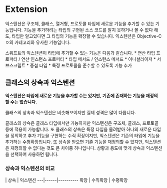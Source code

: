 # Extension
익스텐션은 구조체, 클래스, 열거형, 프로토콜 타입에 새로운 기능을 추가할 수 있는 기능입니다. 기능을 추가하려는 타입의 구현된 소스 코드를 알지 못하거나 볼 수 없다 해도, 타입만 알고있다면 그 타입의 기능을 확장할 수 있습니다. 
익스텐션은 Objective-Cㅇ의 카테고리와 유사한 기능입니다.

스위프트의 익스텐션이 타입에 추가할 수 있는 기능은 다음과 같습니다. 
	* 연산 타입 프로퍼티 / 연산 인스턴스 프로퍼티
	* 타입 메서드 / 인스턴스 메서드
	* 이니셜라이저
	* 서브스크립트
	* 중첩 타입
	* 특정 프로토콜을 준수할 수 있도록 기능 추가

## 클래스의 상속과 익스텐션
__익스텐션은 타입에 새로운 기능을 추가할 수는 있지만, 기존에 존재하는 기능을 재정의 할 수는 없습니다.__ 

클래스의 상속과 익스텐션은 비슷해보이지만 질제 성격은 많이 다릅니다. 

클래스의 상속은 클래스 타입에서만 가능하지만 익스텐션은 구조체, 클래스, 프로토콜 등에 적용이 가능합니다.
또 클래스의 상속은 특정 타입을 물려받아 하나의 새로운 타입을 정의하고 추가 기능을 구현하는 수직 확장이지만, 익스텐션은 기존의 타입에 기능을 추가하는 수평확장입니다.
또 상속을 받으면 기존 기능을 재정의할 수 있지만, 익스텐션은 재정의할 수 없다는 것도 큰 차이중 하나입니다. 
상황과 용도에 맞게 상속과 익스텐션을 선택하여 사용하면 됩니다.

### 상속과 익스텐션의 비교
   | 상속 | 익스텐션
---|------|----------
확장 | 수직확장 | 수평확장
